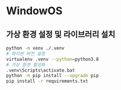# WindowOS

## 가상 환경 설정 및 라이브러리 설치
```bash
python -m venv ./.venv
# 파이썬 버전 설정
virtualenv .venv --python=python3.8
# 가상 환경 활성화
.venv\Scripts\activate.bat
python -m pip install --upgrade pip
pip install -r requirements.txt
```
